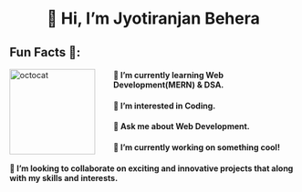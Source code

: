 <h1 align="center">👋 Hi, I’m Jyotiranjan Behera</h1>

## **Fun Facts** 🎈:

<img align="left" height="150" src="https://user-images.githubusercontent.com/69384657/179312151-fdabe3af-823f-41ab-a6d4-17a72af4e9e8.png" alt="octocat" style="margin-right: 2rem;" />
<h4> 🌱 I’m currently learning Web Development(MERN) & DSA.</h4>
<h4> 👀 I’m interested in Coding.</h4>
<h4> 💬 Ask me about Web Development. </h4>
<h4> 🔭 I’m currently working on something cool!</h4>
<h4> 💞️ I’m looking to collaborate on exciting and innovative projects that along with my skills and interests.</h4>


<!---
Jyoti-200/Jyoti-200 is a ✨ special ✨ repository because its `README.md` (this file) appears on your GitHub profile.
You can click the Preview link to take a look at your changes.
--->
